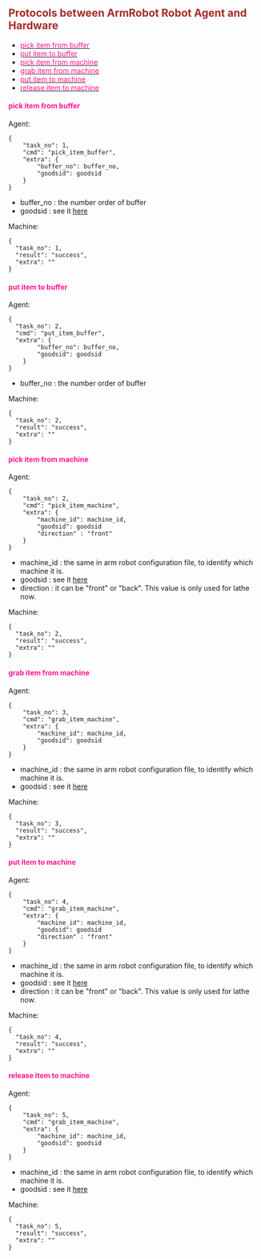 ## <font color="#A52A2A">Protocols between ArmRobot Robot Agent and Hardware</font>

- [<font color="#FF1493">pick item from buffer</font>](#pick-item-from-buffer)
- [<font color="#FF1493">put item to buffer</font>](#put-item-to-buffer)
- [<font color="#FF1493">pick item from machine</font>](#pick-item-from-machine)
- [<font color="#FF1493">grab item from machine</font>](#grab-item-from-machine)
- [<font color="#FF1493">put item to machine</font>](#put-item-to-machine)
- [<font color="#FF1493">release item to machine</font>](#release-item-to-machine)


#### <font color="#FF1493">pick item from buffer</font>
Agent:
```
{
	"task_no": 1,
	"cmd": "pick_item_buffer",
	"extra": {
		"buffer_no": buffer_no,
		"goodsid": goodsid
	}
}
```
- buffer_no : the number order of buffer
- goodsid : see it [here](../Orders/Goodsid.md)

Machine:
```json5
{
  "task_no": 1,  
  "result": "success", 
  "extra": ""           
}
```

#### <font color="#FF1493">put item to buffer</font>
Agent:
```
{
  "task_no": 2,  
  "cmd": "put_item_buffer",      
  "extra": {
  		"buffer_no": buffer_no,
  		"goodsid": goodsid
  	}
}
```
- buffer_no : the number order of buffer

Machine:
```json5
{
  "task_no": 2,  
  "result": "success", 
  "extra": ""           
}
```

#### <font color="#FF1493">pick item from machine</font>
Agent:
```
{
	"task_no": 2,
	"cmd": "pick_item_machine",
	"extra": {
		"machine_id": machine_id,
		"goodsid": goodsid
		"direction" : "front"
	}
}
```
- machine_id : the same in arm robot configuration file, to identify which machine it is.
- goodsid : see it [here](../Orders/Goodsid.md)
- direction : it can be "front" or "back". 
              This value is only used for lathe now.
              
Machine:
```json5
{
  "task_no": 2,  
  "result": "success", 
  "extra": ""           
}
```

#### <font color="#FF1493">grab item from machine</font>
Agent:
```
{
	"task_no": 3,
	"cmd": "grab_item_machine",
	"extra": {
		"machine_id": machine_id,
		"goodsid": goodsid
	}
}
```
- machine_id : the same in arm robot configuration file, to identify which machine it is.
- goodsid : see it [here](../Orders/definition.md/#goodsid)

Machine:
```json5
{
  "task_no": 3,  
  "result": "success", 
  "extra": ""           
}
```

#### <font color="#FF1493">put item to machine</font>
Agent:
```
{
	"task_no": 4,
	"cmd": "grab_item_machine",
	"extra": {
		"machine_id": machine_id,
		"goodsid": goodsid
		"direction" : "front"
	}
}
```
- machine_id : the same in arm robot configuration file, to identify which machine it is.
- goodsid : see it [here](../Orders/Goodsid.md)
- direction : it can be "front" or "back". 
              This value is only used for lathe now.
              
Machine:
```json5
{
  "task_no": 4,  
  "result": "success", 
  "extra": ""           
}
```

#### <font color="#FF1493">release item to machine</font>
Agent:
```
{
	"task_no": 5,
	"cmd": "grab_item_machine",
	"extra": {
		"machine_id": machine_id,
		"goodsid": goodsid
	}
}
```
- machine_id : the same in arm robot configuration file, to identify which machine it is.
- goodsid : see it [here](../Orders/Goodsid.md)

Machine:
```json5
{
  "task_no": 5,  
  "result": "success", 
  "extra": ""           
}
```
